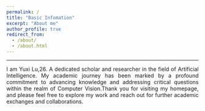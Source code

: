 ```yaml
---
permalink: /
title: "Basic Infomation"
excerpt: "About me"
author_profile: true
redirect_from: 
  - /about/
  - /about.html
---
```


---




<div style="text-align: justify;">I am Yuxi Lu,26. A dedicated scholar and researcher in the field of Artificial Intelligence. My academic journey has been marked by a profound commitment to advancing knowledge and addressing critical questions within the realm of Computer Vision.Thank you for visiting my homepage, and please feel free to explore my work and reach out for further academic exchanges and collaborations.</div>

